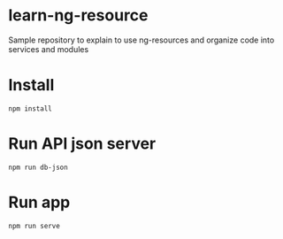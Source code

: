 # learn-ng-resource
Sample repository to explain to use ng-resources and organize code into services and modules

# Install
```
npm install
```
# Run API json server
```
npm run db-json
```
# Run app
```
npm run serve
```